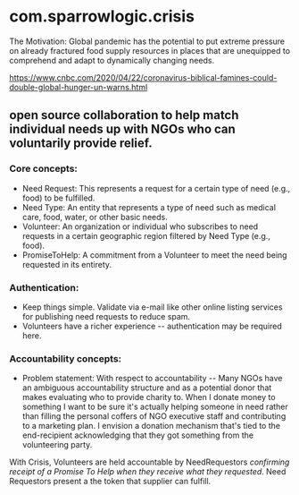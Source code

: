 # com.sparrowlogic.crisis
The Motivation: Global pandemic has the potential to put extreme pressure on already fractured food supply resources in places that are unequipped to comprehend and adapt to dynamically changing needs.

https://www.cnbc.com/2020/04/22/coronavirus-biblical-famines-could-double-global-hunger-un-warns.html


## open source collaboration to help match individual needs up with NGOs who can voluntarily provide relief.

### Core concepts:
* Need Request: This represents a request for a certain type of need (e.g., food) to be fulfilled.
* Need Type: An entity that represents a type of need such as medical care, food, water, or other basic needs.
* Volunteer: An organization or individual who subscribes to need requests in a certain geographic region filtered by Need Type (e.g., food).
* PromiseToHelp: A commitment from a Volunteer to meet the need being requested in its entirety.

### Authentication:
* Keep things simple. Validate via e-mail like other online listing services for publishing need requests to reduce spam.
* Volunteers have a richer experience -- authentication may be required here.

### Accountability concepts:
* Problem statement: With respect to accountability -- Many NGOs have an ambiguous accountability structure and as a potential donor that makes evaluating who to provide charity to. When I donate money to something I want to be sure it's actually helping someone in need rather than filling the personal coffers of NGO executive staff and contributing to a marketing plan. I envision a donation mechanism that's tied to the end-recipient acknowledging that they got something from the volunteering party.


With Crisis, Volunteers are held accountable by NeedRequestors *confirming receipt of a Promise To Help when they receive what they requested*. Need Requestors present a the token that supplier can fulfill.
